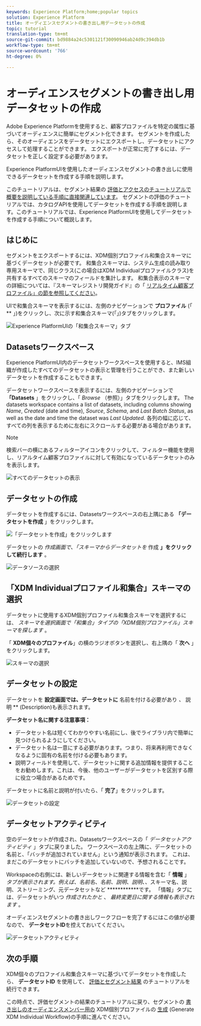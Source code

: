 ```yaml
---
keywords: Experience Platform;home;popular topics
solution: Experience Platform
title: オーディエンスセグメントの書き出し用データセットの作成
topic: tutorial
translation-type: tm+mt
source-git-commit: bd9884a24c5301121f30090946ab24d9c394db1b
workflow-type: tm+mt
source-wordcount: '766'
ht-degree: 0%

---
```



# オーディエンスセグメントの書き出し用データセットの作成

Adobe Experience Platformを使用すると、顧客プロファイルを特定の属性に基づいてオーディエンスに簡単にセグメント化できます。 セグメントを作成したら、そのオーディエンスをデータセットにエクスポートし、データセットにアクセスして処理することができます。 エクスポートが正常に完了するには、データセットを正しく設定する必要があります。

Experience PlatformUIを使用したオーディエンスセグメントの書き出しに使用できるデータセットを作成する手順を説明します。

このチュートリアルは、セグメント結果の [評価とアクセスのチュートリアルで概要を説明している手順に直接関連しています](./evaluate-a-segment.md)。 セグメントの評価のチュートリアルでは、カタログAPIを使用してデータセットを作成する手順を説明します。このチュートリアルでは、Experience PlatformUIを使用してデータセットを作成する手順について概説します。

## はじめに

セグメントをエクスポートするには、XDM個別プロファイル和集合スキーマに基づくデータセットが必要です。 和集合スキーマは、システム生成の読み取り専用スキーマで、同じクラス(この場合はXDM Individualプロファイルクラス)を共有するすべてのスキーマのフィールドを集計します。 和集合表示のスキーマの詳細については、『スキーマレジストリ開発ガイド』の「 [リアルタイム顧客プロファイル」の節を参照してください](../../xdm/schema/composition.md#union)。

UIで和集合スキーマを表示するには、左側のナビゲーションで **プロファイル** (「 ** 」)をクリックし、次に示す和集合スキーマ(「」)タブをクリックします。

![Experience PlatformUIの「和集合スキーマ」タブ](../images/tutorials/segment-export-dataset/union-schema-ui.png)


## Datasetsワークスペース

Experience PlatformUI内のデータセットワークスペースを使用すると、IMS組織が作成したすべてのデータセットの表示と管理を行うことができ、また新しいデータセットを作成することもできます。

データセットワークスペースを表示するには、左側のナビゲーションで **「Datasets** 」をクリックし、「 *Browse* （参照）」タブをクリックします。 The datasets workspace contains a list of datasets, including columns showing *Name*, *Created* (date and time), *Source*, *Schema*, and *Last Batch Status*, as well as the date and time the dataset was *Last Updated*. 各列の幅に応じて、すべての列を表示するために左右にスクロールする必要がある場合があります。

>[!NOTE]
>
>検索バーの横にあるフィルターアイコンをクリックして、フィルター機能を使用し、リアルタイム顧客プロファイルに対して有効になっているデータセットのみを表示します。

![すべてのデータセットの表示](../images/tutorials/segment-export-dataset/datasets-workspace.png)

## データセットの作成

データセットを作成するには、Datasetsワークスペースの右上隅にある **「データセットを作成** 」をクリックします。

![「データセットを作成」をクリックします](../images/tutorials/segment-export-dataset/dataset-click-create.png)

データセットの *作成画面で、「スキーマからデータセットを* 作成 **」をクリックして続行します** 。

![データソースの選択](../images/tutorials/segment-export-dataset/create-dataset.png)

## 「XDM Individualプロファイル和集合」スキーマの選択

データセットに使用するXDM個別プロファイル和集合スキーマを選択するには、 *スキーマを選択画面で「和集合」タイプの「XDM個別プロファイル」スキーマを探します* 。

「 **XDM個々のプロファイル**」の横のラジオボタンを選択し、右上隅の「 **次へ** 」をクリックします。

![スキーマの選択](../images/tutorials/segment-export-dataset/select-schema.png)

## データセットの設定

データセットを **設定画面では、データセットに** 名前を付ける必要があり *、* 説明 ** (Description)も表示されます。

**データセット名に関する注意事項：**
- データセット名は短くてわかりやすい名前にし、後でライブラリ内で簡単に見つけられるようにしてください。
- データセット名は一意にする必要があります。つまり、将来再利用できなくなるように固有の名前を付ける必要もあります。
- 説明フィールドを使用して、データセットに関する追加情報を提供することをお勧めします。これは、今後、他のユーザーがデータセットを区別する際に役立つ場合があるためです。

データセットに名前と説明が付いたら、「 **完了**」をクリックします。

![データセットの設定](../images/tutorials/segment-export-dataset/configure-dataset.png)

## データセットアクティビティ

空のデータセットが作成され、Datasetsワークスペースの「 *データセットアクティビティ* 」タブに戻りました。 ワークスペースの左上隅に、データセットの名前と、「バッチが追加されていません」という通知が表示されます。 これは、まだこのデータセットにバッチを追加していないので、予想されることです。

Workspaceの右側には、新しいデータセットに関連する情報を含む「 **情報** 」 *タブが表示されます。例えば、名前名、名前、説明、説明、、*&#x200B;スキーマ名、説明、ストリーミング、元データセットなど ************&#x200B;です。 「情報」タブには、データセットがいつ *作成されたかと* 、 *最終変更日に関する情報も表示されます* 。

オーディエンスセグメントの書き出しワークフローを完了するにはこの値が必要なので、 **データセットID**&#x200B;を控えておいてください。

![データセットアクティビティ](../images/tutorials/segment-export-dataset/dataset-activity.png)

## 次の手順

XDM個々のプロファイル和集合スキーマに基づいてデータセットを作成したら、 **データセットID** を使用して、 [評価とセグメント結果](./evaluate-a-segment.md) のチュートリアルを続行できます。

この時点で、評価セグメントの結果のチュートリアルに戻り、セグメントの [書き出しのオーディエンスメンバー用の](./evaluate-a-segment.md#generate-profiles-for-audience-members) XDM個別プロファイルの [生成](./evaluate-a-segment.md#export-a-segment) (Generate XDM Individual Workflow)の手順に進んでください。
